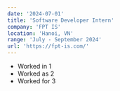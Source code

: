 ```yaml
---
date: '2024-07-01'
title: 'Software Developer Intern'
company: 'FPT IS'
location: 'Hanoi, VN'
range: 'July - September 2024'
url: 'https://fpt-is.com/'
---
```


- Worked in 1
- Worked as 2
- Worked for 3